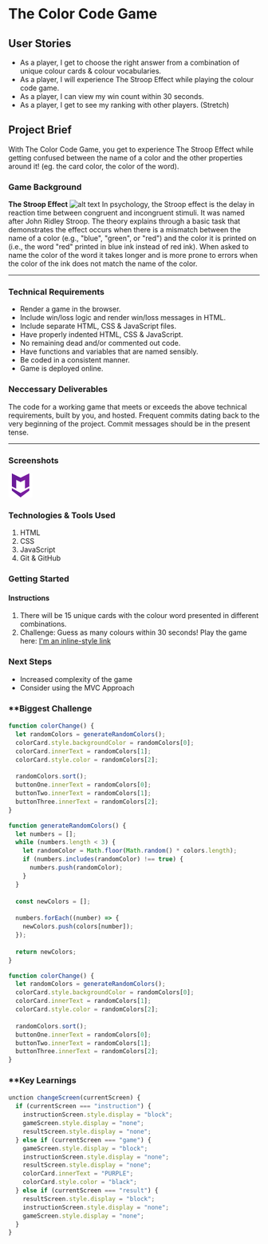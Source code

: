 # **The Color Code Game**

## **User Stories**
-	As a player, I get to choose the right answer from a combination of unique colour cards & colour vocabularies.
-	As a player, I will experience The Stroop Effect while playing the colour code game.
-	As a player, I can view my win count within 30 seconds.
-	As a player, I get to see my ranking with other players. (Stretch)

## **Project Brief**
With The Color Code Game, you get to experience The Stroop Effect while getting confused between the name of a color and the other properties around it!
(eg. the card color, the color of the word).

### **Game Background**
**The Stroop Effect**
![alt text](https://upload.wikimedia.org/wikipedia/commons/thumb/b/b8/Stroop_comparison.png/435px-Stroop_comparison.png "The Stroop Effect")
In psychology, the Stroop effect is the delay in reaction time between congruent and incongruent stimuli. It was named after John Ridley Stroop.
The theory explains through a basic task that demonstrates the effect occurs when there is a mismatch between the name of a color (e.g., "blue", "green", or "red") and the color it is printed on (i.e., the word "red" printed in blue ink instead of red ink). When asked to name the color of the word it takes longer and is more prone to errors when the color of the ink does not match the name of the color.

***

### **Technical Requirements**
- Render a game in the browser.
- Include win/loss logic and render win/loss messages in HTML.
- Include separate HTML, CSS & JavaScript files.
- Have properly indented HTML, CSS & JavaScript.
- No remaining dead and/or commented out code.
- Have functions and variables that are named sensibly.
- Be coded in a consistent manner.
- Game is deployed online.

### **Neccessary Deliverables**
The code for a working game that meets or exceeds the above technical requirements, built by you, and hosted.
Frequent commits dating back to the very beginning of the project. Commit messages should be in the present tense.

***

### **Screenshots**
![alt text](https://github.com/adam-p/markdown-here/raw/master/src/common/images/icon48.png "Logo Title Text 1")


### **Technologies & Tools Used**
1. HTML
2. CSS
3. JavaScript
4. Git & GitHub

### **Getting Started**
#### **Instructions**
1. There will be 15 unique cards with the colour word presented in different combinations.
2. Challenge: Guess as many colours within 30 seconds!
Play the game here: [I'm an inline-style link](https://didadeeee.github.io/color-code/)

### **Next Steps**
- Increased complexity of the game
- Consider using the MVC Approach

### **Biggest Challenge
```javascript
function colorChange() {
  let randomColors = generateRandomColors();
  colorCard.style.backgroundColor = randomColors[0];
  colorCard.innerText = randomColors[1];
  colorCard.style.color = randomColors[2];

  randomColors.sort();
  buttonOne.innerText = randomColors[0];
  buttonTwo.innerText = randomColors[1];
  buttonThree.innerText = randomColors[2];
}
```
```javascript
function generateRandomColors() {
  let numbers = [];
  while (numbers.length < 3) {
    let randomColor = Math.floor(Math.random() * colors.length);
    if (numbers.includes(randomColor) !== true) {
      numbers.push(randomColor);
    }
  }

  const newColors = [];

  numbers.forEach((number) => {
    newColors.push(colors[number]);
  });

  return newColors;
} 
```

```javascript
function colorChange() {
  let randomColors = generateRandomColors();
  colorCard.style.backgroundColor = randomColors[0];
  colorCard.innerText = randomColors[1];
  colorCard.style.color = randomColors[2];

  randomColors.sort();
  buttonOne.innerText = randomColors[0];
  buttonTwo.innerText = randomColors[1];
  buttonThree.innerText = randomColors[2];
}
```

### **Key Learnings
```javascript
unction changeScreen(currentScreen) {
  if (currentScreen === "instruction") {
    instructionScreen.style.display = "block";
    gameScreen.style.display = "none";
    resultScreen.style.display = "none";
  } else if (currentScreen === "game") {
    gameScreen.style.display = "block";
    instructionScreen.style.display = "none";
    resultScreen.style.display = "none";
    colorCard.innerText = "PURPLE";
    colorCard.style.color = "black";
  } else if (currentScreen === "result") {
    resultScreen.style.display = "block";
    instructionScreen.style.display = "none";
    gameScreen.style.display = "none";
  }
}
```
